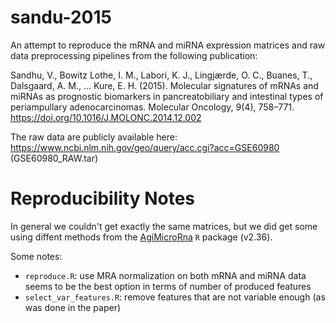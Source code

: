 # sandu-2015

An attempt to reproduce the mRNA and miRNA expression matrices and raw data preprocessing pipelines from the following publication: 

Sandhu, V., Bowitz Lothe, I. M., Labori, K. J., Lingjærde, O. C., Buanes, T., Dalsgaard, A. M., … Kure, E. H. (2015). Molecular signatures of mRNAs and miRNAs as prognostic biomarkers in pancreatobiliary and intestinal types of periampullary adenocarcinomas. Molecular Oncology, 9(4), 758–771. https://doi.org/10.1016/J.MOLONC.2014.12.002

The raw data are publicly available here: https://www.ncbi.nlm.nih.gov/geo/query/acc.cgi?acc=GSE60980 (GSE60980_RAW.tar)

# Reproducibility Notes

In general we couldn't get exactly the same matrices, but we did get some using diffent methods from the [AgiMicroRna](https://bioconductor.org/packages/release/bioc/html/AgiMicroRna.html) `R` package (v2.36).

Some notes:

- `reproduce.R`: use MRA normalization on both mRNA and miRNA data seems to be the best option in terms of number of produced features
- `select_var_features.R`: remove features that are not variable enough (as was done in the paper)

